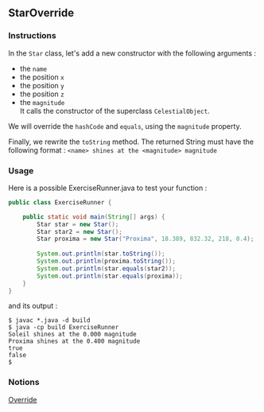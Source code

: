 ## StarOverride

### Instructions

In the `Star` class, let's add a new constructor with the following arguments : 
* the `name`
* the position `x`
* the position `y`
* the position `z`
* the `magnitude`  
It calls the constructor of the superclass `CelestialObject`.

We will override the `hashCode` and `equals`, using the `magnitude` property.

Finally, we rewrite the `toString` method. The returned String must have the following format : `<name> shines at the <magnitude> magnitude`

### Usage

Here is a possible ExerciseRunner.java to test your function :

```java
public class ExerciseRunner {

    public static void main(String[] args) {
        Star star = new Star();
        Star star2 = new Star();
        Star proxima = new Star("Proxima", 18.389, 832.32, 218, 0.4);
        
        System.out.println(star.toString());
        System.out.println(proxima.toString());
        System.out.println(star.equals(star2));
        System.out.println(star.equals(proxima));
    }
}
```

and its output :

```shell
$ javac *.java -d build
$ java -cp build ExerciseRunner 
Soleil shines at the 0.000 magnitude
Proxima shines at the 0.400 magnitude
true
false
$ 
```

### Notions

[Override](https://docs.oracle.com/javase/tutorial/java/IandI/override.html)  